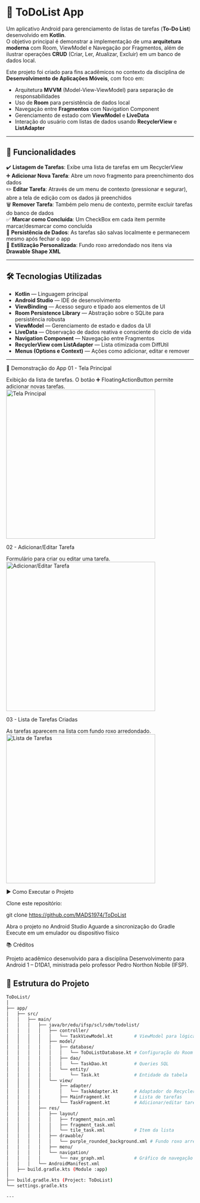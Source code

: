 # 📝 ToDoList App

Um aplicativo Android para gerenciamento de listas de tarefas (**To-Do List**) desenvolvido em **Kotlin**.  
O objetivo principal é demonstrar a implementação de uma **arquitetura moderna** com Room, ViewModel e Navegação por Fragmentos, além de ilustrar operações **CRUD** (Criar, Ler, Atualizar, Excluir) em um banco de dados local.

Este projeto foi criado para fins acadêmicos no contexto da disciplina de **Desenvolvimento de Aplicações Móveis**, com foco em:

- Arquitetura **MVVM** (Model-View-ViewModel) para separação de responsabilidades  
- Uso de **Room** para persistência de dados local  
- Navegação entre **Fragmentos** com Navigation Component  
- Gerenciamento de estado com **ViewModel** e **LiveData**  
- Interação do usuário com listas de dados usando **RecyclerView** e **ListAdapter**  

---

## 🚀 Funcionalidades

✔️ **Listagem de Tarefas**: Exibe uma lista de tarefas em um RecyclerView  
➕ **Adicionar Nova Tarefa**: Abre um novo fragmento para preenchimento dos dados  
✏️ **Editar Tarefa**: Através de um menu de contexto (pressionar e segurar), abre a tela de edição com os dados já preenchidos  
🗑️ **Remover Tarefa**: Também pelo menu de contexto, permite excluir tarefas do banco de dados  
✅ **Marcar como Concluída**: Um CheckBox em cada item permite marcar/desmarcar como concluída  
💾 **Persistência de Dados**: As tarefas são salvas localmente e permanecem mesmo após fechar o app  
🎨 **Estilização Personalizada**: Fundo roxo arredondado nos itens via **Drawable Shape XML**  

---

## 🛠 Tecnologias Utilizadas

- **Kotlin** — Linguagem principal  
- **Android Studio** — IDE de desenvolvimento  
- **ViewBinding** — Acesso seguro e tipado aos elementos de UI  
- **Room Persistence Library** — Abstração sobre o SQLite para persistência robusta  
- **ViewModel** — Gerenciamento de estado e dados da UI  
- **LiveData** — Observação de dados reativa e consciente do ciclo de vida  
- **Navigation Component** — Navegação entre Fragmentos  
- **RecyclerView com ListAdapter** — Lista otimizada com DiffUtil  
- **Menus (Options e Context)** — Ações como adicionar, editar e remover  

---

📸 Demonstração do App
01 - Tela Principal

Exibição da lista de tarefas. O botão ➕ FloatingActionButton permite adicionar novas tarefas.
<img src="screens/1%20ToDoList.png" alt="Tela Principal" width="400"/>

02 - Adicionar/Editar Tarefa

Formulário para criar ou editar uma tarefa.
<img src="screens/2%20ToDoList.png" alt="Adicionar/Editar Tarefa" width="400"/>

03 - Lista de Tarefas Criadas

As tarefas aparecem na lista com fundo roxo arredondado.
<img src="screens/3%20ToDoList.png" alt="Lista de Tarefas" width="400"/>

▶️ Como Executar o Projeto

Clone este repositório:

git clone https://github.com/MADS1974/ToDoList


Abra o projeto no Android Studio
Aguarde a sincronização do Gradle
Execute em um emulador ou dispositivo físico

📚 Créditos

Projeto acadêmico desenvolvido para a disciplina Desenvolvimento para Android 1 – D1DA1, ministrada pelo professor Pedro Northon Nobile (IFSP).


## 📂 Estrutura do Projeto

```bash
ToDoList/
│
├── app/
│   ├── src/
│   │   ├── main/
│   │   │   ├── java/br/edu/ifsp/scl/sdm/todolist/
│   │   │   │   ├── controller/
│   │   │   │   │   └── TaskViewModel.kt        # ViewModel para lógica de negócio
│   │   │   │   ├── model/
│   │   │   │   │   ├── database/
│   │   │   │   │   │   └── ToDoListDatabase.kt # Configuração do Room
│   │   │   │   │   ├── dao/
│   │   │   │   │   │   └── TaskDao.kt          # Queries SQL
│   │   │   │   │   └── entity/
│   │   │   │   │       └── Task.kt             # Entidade da tabela
│   │   │   │   └── view/
│   │   │   │       ├── adapter/
│   │   │   │       │   └── TaskAdapter.kt      # Adaptador do RecyclerView
│   │   │   │       ├── MainFragment.kt         # Lista de tarefas
│   │   │   │       └── TaskFragment.kt         # Adicionar/editar tarefa
│   │   │   ├── res/
│   │   │   │   ├── layout/
│   │   │   │   │   ├── fragment_main.xml
│   │   │   │   │   ├── fragment_task.xml
│   │   │   │   │   └── tile_task.xml           # Item da lista
│   │   │   │   ├── drawable/
│   │   │   │   │   └── purple_rounded_background.xml # Fundo roxo arredondado
│   │   │   │   ├── menu/
│   │   │   │   └── navigation/
│   │   │   │       └── nav_graph.xml           # Gráfico de navegação
│   │   │   └── AndroidManifest.xml
│   ├── build.gradle.kts (Module :app)
│
├── build.gradle.kts (Project: ToDoList)
└── settings.gradle.kts

---



